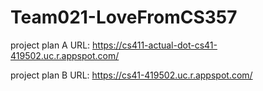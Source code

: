 # Team021-LoveFromCS357

project plan A URL: https://cs411-actual-dot-cs41-419502.uc.r.appspot.com/

project plan B URL: https://cs41-419502.uc.r.appspot.com/
